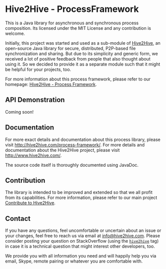 # Hive2Hive - ProcessFramework

This is a Java library for asynchronous and synchronous process composition. Its licensed under the MIT License and any contribution is welcome.

Initially, this project was started and used as a sub-module of [Hive2Hive](https://github.com/Hive2Hive/Hive2Hive), an open-source Java library for secure, distributed, P2P-based file synchronization and sharing.
But due to its simplicity and generic form, we received a lot of positive feedback from people that also thought about using it. So we decided to provide it as a separate module such that it might be helpful for your projects, too.

For more information about this process framework, please refer to our homepage: [Hive2Hive - Process Framework](http://hive2hive.com/process-framework/).

## API Demonstration

Coming soon!

## Documentation

For more exact details and documentation about this process library, please visit http://hive2hive.com/process-framework/.
For more details and documentation about the Hive2Hive project, please visit http://www.hive2hive.com/.

The source code itself is thoroughly documented using JavaDoc.

## Contribution

The library is intended to be improved and extended so that we all profit from its capabilities.
For more information, please refer to our main project [Contribute to Hive2Hive](https://github.com/Hive2Hive/Hive2Hive#contribution).

## Contact

If you have any questions, feel uncomfortable or uncertain about an issue or your changes, feel free to reach us via email at [info@hive2hive.com](mailto:info@hive2hive.com). Please consider posting your question on StackOverflow (using the [`hive2hive`](http://stackoverflow.com/questions/tagged/hive2hive) tag) in case it is a technical question that might interest other developers, too.

We provide you with all information you need and will happily help you via email, Skype, remote pairing or whatever you are comfortable with.
